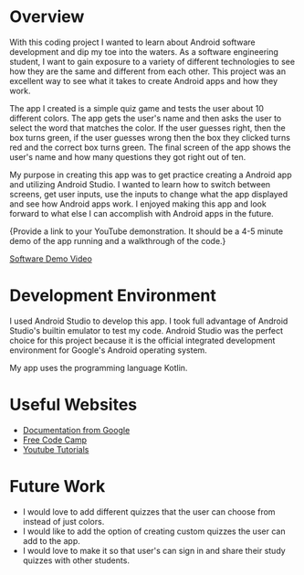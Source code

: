 # Overview

With this coding project I wanted to learn about Android software development and dip my toe into the waters. As a software engineering student, I want to gain exposure to a variety
of different technologies to see how they are the same and different from each other. This project was an excellent way to see what it takes to create Android apps and how they work.

The app I created is a simple quiz game and tests the user about 10 different colors. The app gets the user's name and then asks the user to select the word that matches the
color. If the user guesses right, then the box turns green, if the user guesses wrong then the box they clicked turns red and the correct box turns green. The final screen
of the app shows the user's name and how many questions they got right out of ten.

My purpose in creating this app was to get practice creating a Android app and utilizing Android Studio. I wanted to learn how to switch between screens, get user inputs, use
the inputs to change what the app displayed and see how Android apps work. I enjoyed making this app and look forward to what else I can accomplish with Android apps in the 
future.

{Provide a link to your YouTube demonstration.  It should be a 4-5 minute demo of the app running and a walkthrough of the code.}

[Software Demo Video](http://youtu.be/IUGCuZrBxpQ?hd=1)

# Development Environment

I used Android Studio to develop this app. I took full advantage of Android Studio's builtin emulator to test my code. Android Studio was the perfect choice for this project 
because it is the official integrated development environment for Google's Android operating system.

My app uses the programming language Kotlin.

# Useful Websites

* [Documentation from Google](https://developer.android.com/studio)
* [Free Code Camp](https://www.freecodecamp.org/news/tag/android-app-development/)
* [Youtube Tutorials](https://www.youtube.com/results?search_query=android+tutorial)

# Future Work

* I would love to add different quizzes that the user can choose from instead of just colors.
* I would like to add the option of creating custom quizzes the user can add to the app.
* I would love to make it so that user's can sign in and share their study quizzes with other students.
